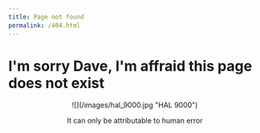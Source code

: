 ```yaml
---
title: Page not found
permalink: /404.html
---
```


I'm sorry Dave, I'm affraid this page does not exist
====================================================

<p align="center">![](/images/hal_9000.jpg "HAL 9000")</p>

<p align="center">It can only be attributable to human error</p>
